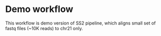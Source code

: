 # Demo workflow
This workflow is demo version of SS2 pipeline, which aligns small set of fastq files (~10K reads) to chr21 only. 

